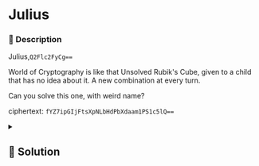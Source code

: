 # Julius
### 📄 Description
Julius,`Q2Flc2FyCg==`

World of Cryptography is like that Unsolved Rubik's Cube, given to a child that has no idea about it.
A new combination at every turn.

Can you solve this one, with weird name?

ciphertext: `fYZ7ipGIjFtsXpNLbHdPbXdaam1PS1c5lQ==`

<details>
    <summary>
        <h2>🔑 Solution</h2>
    </summary>

```python
import base64

def base64tostring(text):
    return base64.b64decode(text).decode('utf-8', errors="ignore")

enc64 = 'Q2Flc2FyCg=='
decoded = base64tostring(enc64)

puzzle = 'fYZ7ipGIjFtsXpNLbHdPbXdaam1PS1c5lQ=='

decoded2 = base64tostring(puzzle)

def brute_force_caesar(text):
    for i in range(-30,30):
        sol = ''.join([chr(ord(c) + i) for c in text])
        print(sol)

brute_force_caesar(decoded2)
```

<h3> 🚩 Flag </h3>

```plain
ecCTF3T_7U_BRU73?!
```
</details>
